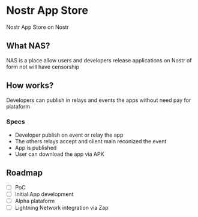 # Nostr App Store

Nostr App Store on Nostr

##  What NAS?

NAS is a place allow users and developers release applications on Nostr of form not will have censorship

## How works?

Developers can publish in relays and events the apps without need pay for plataform

### Specs

- Developer publish on event or relay the app
- The others relays accept and client main reconized the event
- App is published
- User can download the app via APK 

## Roadmap

- [ ] PoC
- [ ] Initial App development
- [ ] Alpha plataform
- [ ] Lightning Network integration via Zap
